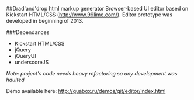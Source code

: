 ##Drad'and'drop html markup generator
Browser-based UI editor based on Kickstart HTML/CSS (http://www.99lime.com/).
Editor prototype was developed in beginning of 2013. 

###Dependances
 - Kickstart HTML/CSS
 - jQuery
 - jQueryUI
 - underscoreJS

*Note: project's code needs heavy refactoring so any development was haulted*

Demo available here: http://quabox.ru/demos/git/editor/index.html
